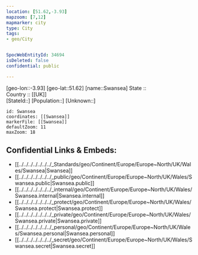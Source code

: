 ```yaml
---
location: [51.62,-3.93] 
mapzoom: [7,12] 
mapmarker: city 
type: City
tags:
- geo/City


SpocWebEntityId: 34694
isDeleted: false
confidential: public

---
```

[geo-lon::-3.93] 
[geo-lat::51.62] 
[name::Swansea] 
State ::  
Country :: [[UK]]  
[StateId::] 
[Population::] 
[Unknown::] 


```leaflet
id: Swansea
coordinates: [[Swansea]] 
markerFile: [[Swansea]] 
defaultZoom: 11 
maxZoom: 18
```


## Confidential Links & Embeds: 
- [[../../../../../../../_Standards/geo/Continent/Europe/Europe~North/UK/Wales/Swansea|Swansea]] 
- [[../../../../../../../_public/geo/Continent/Europe/Europe~North/UK/Wales/Swansea.public|Swansea.public]] 
- [[../../../../../../../_internal/geo/Continent/Europe/Europe~North/UK/Wales/Swansea.internal|Swansea.internal]] 
- [[../../../../../../../_protect/geo/Continent/Europe/Europe~North/UK/Wales/Swansea.protect|Swansea.protect]] 
- [[../../../../../../../_private/geo/Continent/Europe/Europe~North/UK/Wales/Swansea.private|Swansea.private]] 
- [[../../../../../../../_personal/geo/Continent/Europe/Europe~North/UK/Wales/Swansea.personal|Swansea.personal]] 
- [[../../../../../../../_secret/geo/Continent/Europe/Europe~North/UK/Wales/Swansea.secret|Swansea.secret]] 
